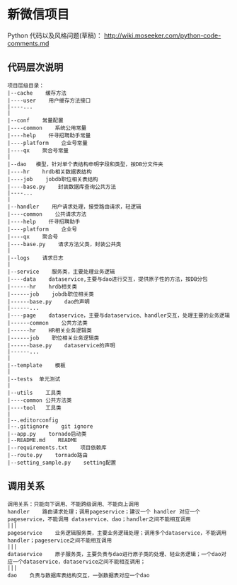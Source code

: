# 新微信项目

Python 代码以及风格问题(草稿)：
http://wiki.moseeker.com/python-code-comments.md

## 代码层次说明

    项目层级目录：
    |--cache    缓存方法
    |----user    用户缓存方法接口
    |----...
    |
    |--conf    常量配置
    |----common    系统公用常量
    |----help    仟寻招聘助手常量
    |----platform    企业号常量
    |----qx    聚合号常量
    |
    |--dao   模型，针对单个表结构申明字段和类型，按DB分文件夹
    |----hr    hrdb相关数据表结构
    |----job    jobdb职位相关表结构
    |----base.py    封装数据库查询公共方法
    |----...
    |
    |--handler    用户请求处理，接受路由请求，轻逻辑
    |----common    公共请求方法
    |----help    仟寻招聘助手
    |----platform    企业号
    |----qx    聚合号
    |----base.py    请求方法父类，封装公共类
    |
    |--logs    请求日志
    |
    |--service    服务类，主要处理业务逻辑
    |----data    dataservice,主要与dao进行交互，提供原子性的方法，按DB分包
    |------hr    hrdb相关类
    |------job    jobdb职位相关类
    |------base.py    dao的声明
    |------...
    |----page    dataservice，主要与dataservice、handler交互，处理主要的业务逻辑
    |------common    公共方法类
    |------hr    HR相关业务逻辑类
    |------job    职位相关业务逻辑类
    |------base.py    dataservice的声明
    |------...
    |
    |--template    模板
    |
    |--tests  单元测试
    |
    |--utils    工具类
    |----common 公共方法类
    |----tool   工具类
    |
    |--.editorconfig
    |--.gitignore    git ignore
    |--app.py    tornado启动类
    |--README.md    README
    |--requirements.txt    项目依赖库
    |--route.py    tornado路由
    |--setting_sample.py    setting配置


## 调用关系

    调用关系：只能向下调用、不能跨级调用、不能向上调用
    handler    路由请求处理；调用pageservice；建议一个 handler 对应一个 pageservice，不能调用 dataservice、dao；handler之间不能相互调用
    |||
    pageservice    业务逻辑服务类，主要业务逻辑处理；调用多个dataservice，不能调用handler；pageservice之间不能相互调用
    |||
    dataservice    原子服务类，主要负责与dao进行原子类的处理、轻业务逻辑；一个dao对应一个dataservice，dataservice之间不能相互调用；
    |||
    dao    负责与数据库表结构交互，一张数据表对应一个dao

